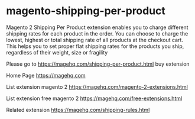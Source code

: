 # magento-shipping-per-product
Magento 2 Shipping Per Product extension enables you to charge different shipping rates for each product in the order. You can choose to charge the lowest, highest or total shipping rate of all products at the checkout cart. This helps you to set proper flat shipping rates for the products you ship, regardless of their weight, size or fragility

Please go to https://magehq.com/shipping-per-product.html buy extension

Home Page https://magehq.com

List extension magento 2 https://magehq.com/magento-2-extensions.html

List extension free magento 2 https://magehq.com/free-extensions.html

Related extension https://magehq.com/shipping-rules.html
